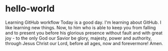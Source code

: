 # hello-world
Learning GitHub workflow
Today is a good day.  I'm learning about GitHub.  I like learning new things.
Now, to him who is able to keep you from falling and to present you before his glorious presence without fault and with great joy - to the only God our Savior be glory, majesty, power and authority, through Jesus Christ our Lord, before all ages, now and forevermore!  Amen.
